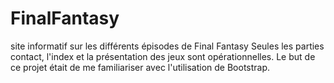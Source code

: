 # FinalFantasy
site informatif sur les différents épisodes de Final Fantasy
Seules les parties contact, l'index et la présentation des jeux sont opérationnelles.
Le but de ce projet était de me familiariser avec l'utilisation de Bootstrap.
